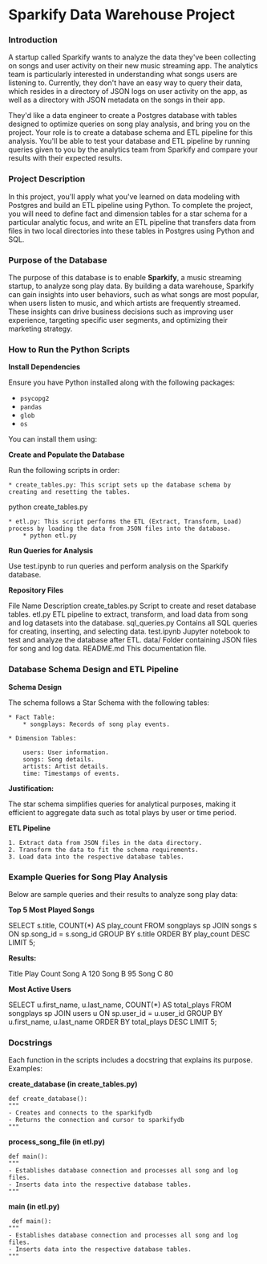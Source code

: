 # Sparkify Data Warehouse Project

### Introduction

A startup called Sparkify wants to analyze the data they've been collecting on songs and user activity on their new music streaming app. The analytics team is particularly interested in understanding what songs users are listening to. Currently, they don't have an easy way to query their data, which resides in a directory of JSON logs on user activity on the app, as well as a directory with JSON metadata on the songs in their app.

They'd like a data engineer to create a Postgres database with tables designed to optimize queries on song play analysis, and bring you on the project. Your role is to create a database schema and ETL pipeline for this analysis. You'll be able to test your database and ETL pipeline by running queries given to you by the analytics team from Sparkify and compare your results with their expected results.

### Project Description


In this project, you'll apply what you've learned on data modeling with Postgres and build an ETL pipeline using Python. To complete the project, you will need to define fact and dimension tables for a star schema for a particular analytic focus, and write an ETL pipeline that transfers data from files in two local directories into these tables in Postgres using Python and SQL.


### Purpose of the Database

The purpose of this database is to enable **Sparkify**, a music streaming startup, to analyze song play data. By building a data warehouse, Sparkify can gain insights into user behaviors, such as what songs are most popular, when users listen to music, and which artists are frequently streamed. These insights can drive business decisions such as improving user experience, targeting specific user segments, and optimizing their marketing strategy.

### How to Run the Python Scripts

**Install Dependencies**  

   Ensure you have Python installed along with the following packages:  
   - `psycopg2`  
   - `pandas`  
   - `glob`  
   - `os`  

   You can install them using:


**Create and Populate the Database**

Run the following scripts in order:

    * create_tables.py: This script sets up the database schema by creating and resetting the tables.

python create_tables.py

    * etl.py: This script performs the ETL (Extract, Transform, Load) process by loading the data from JSON files into the database.
        * python etl.py
        
**Run Queries for Analysis**

Use test.ipynb to run queries and perform analysis on the Sparkify database.

**Repository Files**

File Name	Description
create_tables.py	Script to create and reset database tables.
etl.py	ETL pipeline to extract, transform, and load data from song and log datasets into the database.
sql_queries.py	Contains all SQL queries for creating, inserting, and selecting data.
test.ipynb	Jupyter notebook to test and analyze the database after ETL.
data/	Folder containing JSON files for song and log data.
README.md	This documentation file.


### Database Schema Design and ETL Pipeline

**Schema Design**

The schema follows a Star Schema with the following tables:

    * Fact Table:
        * songplays: Records of song play events.

    * Dimension Tables:

        users: User information.
        songs: Song details.
        artists: Artist details.
        time: Timestamps of events.
        
**Justification:**

The star schema simplifies queries for analytical purposes, making it efficient to aggregate data such as total plays by user or time period.

**ETL Pipeline**

    1. Extract data from JSON files in the data directory.
    2. Transform the data to fit the schema requirements.
    3. Load data into the respective database tables.
    
    
### Example Queries for Song Play Analysis


Below are sample queries and their results to analyze song play data:

**Top 5 Most Played Songs**

SELECT s.title, COUNT(*) AS play_count
FROM songplays sp
JOIN songs s ON sp.song_id = s.song_id
GROUP BY s.title
ORDER BY play_count DESC
LIMIT 5;


**Results:**

Title	Play Count
Song A	120
Song B	95
Song C	80

**Most Active Users**

SELECT u.first_name, u.last_name, COUNT(*) AS total_plays
FROM songplays sp
JOIN users u ON sp.user_id = u.user_id
GROUP BY u.first_name, u.last_name
ORDER BY total_plays DESC
LIMIT 5;

### Docstrings

Each function in the scripts includes a docstring that explains its purpose. Examples:

**create_database (in create_tables.py)**
    
    def create_database():
    """
    - Creates and connects to the sparkifydb
    - Returns the connection and cursor to sparkifydb
    """
    
**process_song_file (in etl.py)**

    def main():
    """
    - Establishes database connection and processes all song and log files.
    - Inserts data into the respective database tables.
    """
    
 **main (in etl.py)**
 
     def main():
    """
    - Establishes database connection and processes all song and log files.
    - Inserts data into the respective database tables.
    """
    

